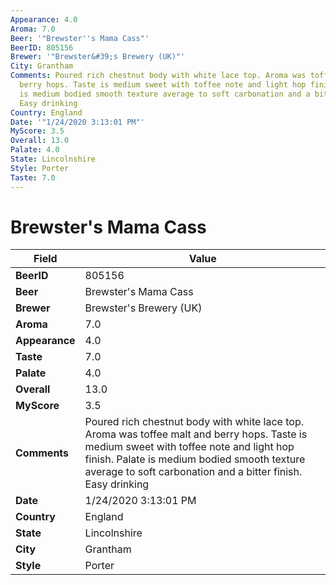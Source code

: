 ```yaml
---
Appearance: 4.0
Aroma: 7.0
Beer: '"Brewster''s Mama Cass"'
BeerID: 805156
Brewer: '"Brewster&#39;s Brewery (UK)"'
City: Grantham
Comments: Poured rich chestnut body with white lace top. Aroma was toffee malt and
  berry hops. Taste is medium sweet with toffee note and light hop finish. Palate
  is medium bodied smooth texture average to soft carbonation and a bitter finish.
  Easy drinking
Country: England
Date: '"1/24/2020 3:13:01 PM"'
MyScore: 3.5
Overall: 13.0
Palate: 4.0
State: Lincolnshire
Style: Porter
Taste: 7.0
---
```


# Brewster's Mama Cass

| Field         | Value |
|---------------|-------|
| **BeerID** | 805156 |
| **Beer** | Brewster's Mama Cass |
| **Brewer** | Brewster&#39;s Brewery (UK) |
| **Aroma** | 7.0 |
| **Appearance** | 4.0 |
| **Taste** | 7.0 |
| **Palate** | 4.0 |
| **Overall** | 13.0 |
| **MyScore** | 3.5 |
| **Comments** | Poured rich chestnut body with white lace top. Aroma was toffee malt and berry hops. Taste is medium sweet with toffee note and light hop finish. Palate is medium bodied smooth texture average to soft carbonation and a bitter finish. Easy drinking |
| **Date** | 1/24/2020 3:13:01 PM |
| **Country** | England |
| **State** | Lincolnshire |
| **City** | Grantham |
| **Style** | Porter |
